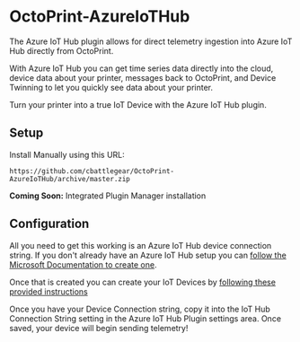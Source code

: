 # OctoPrint-AzureIoTHub

The Azure IoT Hub plugin allows for direct telemetry ingestion into Azure IoT Hub directly from OctoPrint. 

With Azure IoT Hub you can get time series data directly into the cloud, device data about your printer, messages back to OctoPrint, and Device Twinning to let you quickly see data about your printer. 

Turn your printer into a true IoT Device with the Azure IoT Hub plugin.

## Setup

Install Manually using this URL:

    https://github.com/cbattlegear/OctoPrint-AzureIoTHub/archive/master.zip

**Coming Soon:** Integrated Plugin Manager installation

## Configuration

All you need to get this working is an Azure IoT Hub device connection string. If you don't already have an Azure IoT Hub setup you can [follow the Microsoft Documentation to create one](https://docs.microsoft.com/en-us/azure/iot-hub/iot-hub-create-through-portal). 

Once that is created you can create your IoT Devices by [following these provided instructions](https://docs.microsoft.com/en-us/azure/iot-hub/iot-hub-create-through-portal#register-a-new-device-in-the-iot-hub)

Once you have your Device Connection string, copy it into the IoT Hub Connection String setting in the Azure IoT Hub Plugin settings area. Once saved, your device will begin sending telemetry!
